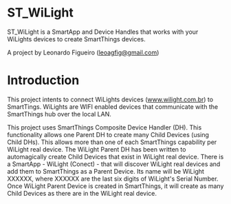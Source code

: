 # ST_WiLight
ST_WiLight is a SmartApp and Device Handles that works with your WiLights devices to create SmartThings devices.

A project by Leonardo Figueiro (leoagfig@gmail.com)

# Introduction

This project intents to connect WiLights devices (www.wilight.com.br) to SmartTings.
WiLights are WIFI enabled devices that communicate with the SmartThings hub over the local LAN.

This project uses SmartThings Composite Device Handler (DH). This functionality allows one Parent DH to create many Child Devices (using Child DHs). This allows more than one of each SmartThings capability per WiLight real device.
The WiLight Parent DH has been written to automagically create Child Devices that exist in WiLight real device.
There is a SmartApp - WiLight (Conect) - that will discover WiLight real devices and add them to SmartThings as a Parent Device. Its name will be WiLight XXXXXX, where XXXXXX are the last six digits of WiLight's Serial Number.
Once WiLight Parent Device is created in SmartThings, it will create as many Child Devices as there are in the WiLight real device.
